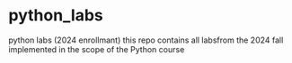# python_labs
python labs (2024 enrollmant)
this repo contains all labsfrom the 2024 fall implemented in the scope of the Python course
